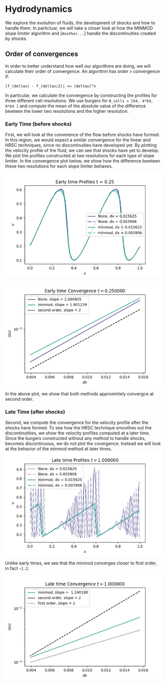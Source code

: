 # Hydrodynamics

We explore the evolution of fluids, the development of shocks and how to handle them. In particluar, we will take a closer look at how the MINMOD slope limiter algorithm and [`Another...`] handle the discontinuities created by shocks. 
## Order of convergences
In order to better understand how well our algorithms are doing, we will calculate their order of convergence. An algorithm has order `n` convergence if:
```
|f_(deltax) - f_(deltax/2)| <= (deltax)^n
```
In particular, we calculate the convergence by constructing the profiles for three different cell resolutions. We use burgers for `N_cells = [64, 4*64, 8*64 ]` and compute the mean of the absolute value of the difference bewteen the lower two resolutions and the higher resolution. 
### Early Time (before shocks)
First, we will look at the converence of the flow before shocks have formed. In this region, we would expect a similar convergence for the linear and HRSC techniques, since no discontinuities have developed yet. By plotting the velocity profile of the fluid, we can see that shocks have yet to develop. We plot the profiles constructed at two resolutions for each type of slope limiter. In the convergence plot below, we show how the difference bewteen these two resolutions for each slope limiter behaves. 

![Fluid velocity profile](https://github.com/ebennewitz/powerful-child/blob/master/Homework3/Plots/Early_time_profiles.png)

![Convergence](https://github.com/ebennewitz/powerful-child/blob/master/Homework3/Plots/Early_time_convergence.png)

In the above plot, we show that both methods approximtely convergce at second order.
### Late Time (after shocks)
Second, we compute the convergence for the velocity profile after the shocks have formed. To see how the HRSC technique smoothes out the discontinutities, we show the velocity profiles computed at a later time. Since the burgers constructed without any method to handle shocks, becomes discontinuous, we do not plot the covergence. Instead we will look at the behavior of the minmod method at later times. 
![Fluid velocity profile](https://github.com/ebennewitz/powerful-child/blob/master/Homework3/Plots/Late_time_profiles.png)

Unlike early times, we see that the minmod converges closer to first order, in fact `~1.2`. 

![Convergence](https://github.com/ebennewitz/powerful-child/blob/master/Homework3/Plots/Late_time_convergence.png)
